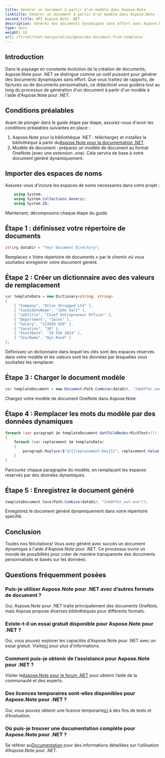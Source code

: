 ```yaml
---
title: Générer un document à partir d'un modèle dans Aspose.Note
linktitle: Générer un document à partir d'un modèle dans Aspose.Note
second_title: API Aspose.Note .NET
description: Générez des documents dynamiques sans effort avec Aspose.Note pour .NET. Suivez notre guide étape par étape pour la création de documents personnalisés et basés sur les données.
type: docs
weight: 18
url: /fr/net/text-manipulation/generate-document-from-template/
---
```

## Introduction
Dans le paysage en constante évolution de la création de documents, Aspose.Note pour .NET se distingue comme un outil puissant pour générer des documents dynamiques sans effort. Que vous traitiez de rapports, de factures ou de documents personnalisés, ce didacticiel vous guidera tout au long du processus de génération d'un document à partir d'un modèle à l'aide d'Aspose.Note pour .NET.
## Conditions préalables
Avant de plonger dans le guide étape par étape, assurez-vous d'avoir les conditions préalables suivantes en place :
1.  Aspose.Note pour la bibliothèque .NET : téléchargez et installez la bibliothèque à partir du[Aspose.Note pour la documentation .NET](https://reference.aspose.com/note/net/).
2. Modèle de document : préparez un modèle de document au format OneNote (avec une extension .one). Cela servira de base à votre document généré dynamiquement.
## Importer des espaces de noms
Assurez-vous d'inclure les espaces de noms nécessaires dans votre projet :
```csharp
    using System;
    using System.Collections.Generic;
    using System.IO;
```
Maintenant, décomposons chaque étape du guide.
## Étape 1 : définissez votre répertoire de documents
```csharp
string dataDir = "Your Document Directory";
```
Remplacez « Votre répertoire de documents » par le chemin où vous souhaitez enregistrer votre document généré.
## Étape 2 : Créer un dictionnaire avec des valeurs de remplacement
```csharp
var templateData = new Dictionary<string, string>
{
    { "Company", "Atlas Shrugged Ltd" },
    { "CandidateName", "John Galt" },
    { "JobTitle", "Chief Entrepreneur Officer" },
    { "Department", "Sales" },
    { "Salary", "123456 USD" },
    { "Vacation", "30" },
    { "StartDate", "29 Feb 2024" },
    { "YourName", "Ayn Rand" }
};
```
Définissez un dictionnaire dans lequel les clés sont des espaces réservés dans votre modèle et les valeurs sont les données par lesquelles vous souhaitez les remplacer.

## Étape 3 : Charger le document modèle
```csharp
var templateDocument = new Document(Path.Combine(dataDir, "JobOffer.one"));
```
Chargez votre modèle de document OneNote dans Aspose.Note.

## Étape 4 : Remplacer les mots du modèle par des données dynamiques
```csharp
foreach (var paragraph in templateDocument.GetChildNodes<RichText>())
{
    foreach (var replacement in templateData)
    {
        paragraph.Replace($"${{{replacement.Key}}}", replacement.Value);
    }
}
```
Parcourez chaque paragraphe du modèle, en remplaçant les espaces réservés par des données dynamiques.

## Étape 5 : Enregistrez le document généré
```csharp
templateDocument.Save(Path.Combine(dataDir, "JobOffer_out.one"));
```
Enregistrez le document généré dynamiquement dans votre répertoire spécifié.

## Conclusion
Toutes nos félicitations! Vous avez généré avec succès un document dynamique à l'aide d'Aspose.Note pour .NET. Ce processus ouvre un monde de possibilités pour créer de manière transparente des documents personnalisés et basés sur les données.

## Questions fréquemment posées
### Puis-je utiliser Aspose.Note pour .NET avec d’autres formats de document ?
Oui, Aspose.Note pour .NET traite principalement des documents OneNote, mais Aspose propose diverses bibliothèques pour différents formats.
### Existe-t-il un essai gratuit disponible pour Aspose.Note pour .NET ?
Oui, vous pouvez explorer les capacités d'Aspose.Note pour .NET avec un essai gratuit. Visite[ici](https://releases.aspose.com/) pour plus d'informations.
### Comment puis-je obtenir de l’assistance pour Aspose.Note pour .NET ?
 Visiter le[Aspose.Note pour le forum .NET](https://forum.aspose.com/c/note/28) pour obtenir l’aide de la communauté et des experts.
### Des licences temporaires sont-elles disponibles pour Aspose.Note pour .NET ?
 Oui, vous pouvez obtenir une licence temporaire[ici](https://purchase.aspose.com/temporary-license/) à des fins de tests et d’évaluation.
### Où puis-je trouver une documentation complète pour Aspose.Note pour .NET ?
 Se référer au[Documentation](https://reference.aspose.com/note/net/) pour des informations détaillées sur l’utilisation d’Aspose.Note pour .NET.